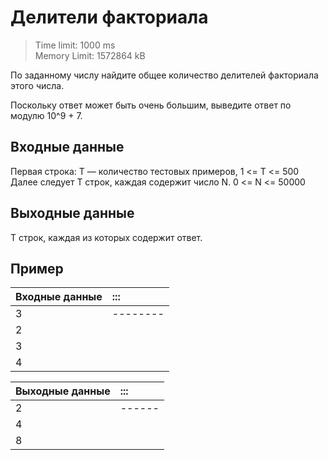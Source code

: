 # Делители факториала
> Time limit: 1000 ms \
Memory Limit: 1572864 kB

По заданному числу найдите общее количество делителей
факториала этого числа. 

Поскольку ответ может быть очень большим, выведите ответ
по модулю 10^9 + 7.

## Входные данные
Первая строка: T — количество тестовых примеров, 1 <= T <= 500
Далее следует T строк, каждая содержит число N. 0 <= N <= 50000

## Выходные данные
T строк, каждая из которых содержит ответ.

## Пример

| Входные данные | :::      |
|:---------------|:---------|
| 3              | -------- |
| 2              |          |
| 3              |          |
| 4              |          |


| Выходные данные | :::    |
|-----------------|:-------|
| 2               | ------ |
| 4               |        |
| 8               |        |
